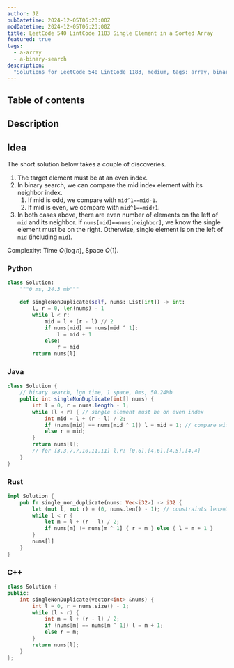 ```yaml
---
author: JZ
pubDatetime: 2024-12-05T06:23:00Z
modDatetime: 2024-12-05T06:23:00Z
title: LeetCode 540 LintCode 1183 Single Element in a Sorted Array
featured: true
tags:
  - a-array
  - a-binary-search
description:
  "Solutions for LeetCode 540 LintCode 1183, medium, tags: array, binary search."
---
```


## Table of contents

## Description

## Idea

The short solution below takes a couple of discoveries.

1. The target element must be at an even index.
2. In binary search, we can compare the mid index element with its neighbor index.
   1. If mid is odd, we compare with `mid^1==mid-1`.
   2. If mid is even, we compare with `mid^1==mid+1`.
3. In both cases above, there are even number of elements on the left of `mid` and its neighbor. If `nums[mid]==nums[neighbor]`, we know the single element must be on the right. Otherwise, single element is on the left of `mid` (including `mid`).

Complexity: Time $O(\log n)$, Space $O(1)$.

### Python

```python
class Solution:
    """0 ms, 24.3 mb"""

    def singleNonDuplicate(self, nums: List[int]) -> int:
        l, r = 0, len(nums) - 1
        while l < r:
            mid = l + (r - l) // 2
            if nums[mid] == nums[mid ^ 1]:
                l = mid + 1
            else:
                r = mid
        return nums[l]
```

### Java

```java
class Solution {
    // binary search, lgn time, 1 space, 0ms, 50.24Mb
    public int singleNonDuplicate(int[] nums) {
        int l = 0, r = nums.length - 1;
        while (l < r) { // single element must be on even index
            int mid = l + (r - l) / 2;
            if (nums[mid] == nums[mid ^ 1]) l = mid + 1; // compare with mid+1 when even, mid-1 when odd
            else r = mid;
        }
        return nums[l];
        // for [3,3,7,7,10,11,11] l,r: [0,6],[4,6],[4,5],[4,4]
    }
}
```

### Rust

```rust
impl Solution {
    pub fn single_non_duplicate(nums: Vec<i32>) -> i32 {
        let (mut l, mut r) = (0, nums.len() - 1); // constraints len>=1
        while l < r {
            let m = l + (r - l) / 2;
            if nums[m] != nums[m ^ 1] { r = m } else { l = m + 1 }
        }
        nums[l]
    }
}
```

### C++

```cpp
class Solution {
public:
    int singleNonDuplicate(vector<int> &nums) {
        int l = 0, r = nums.size() - 1;
        while (l < r) {
            int m = l + (r - l) / 2;
            if (nums[m] == nums[m ^ 1]) l = m + 1;
            else r = m;
        }
        return nums[l];
    }
};
```
